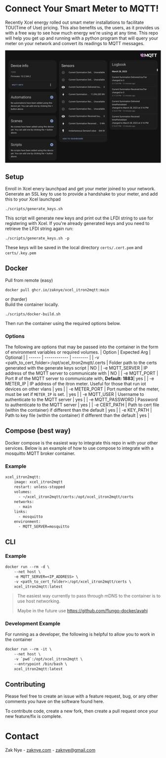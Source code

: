 # Connect Your Smart Meter to MQTT!

Recently Xcel energy rolled out smart meter installations to facilitate TOU(Time of Use) pricing. This also benefits us, the users, as it provides us with a free way to see how much energy we're using at any time. This repo will help you get up and running with a python program that will query your meter on your network and convert its readings to MQTT messages.

![Homeassistant Screenshot](docs/homeassistant_screenshot.png)

## Setup

Enroll in Xcel enery launchpad and get your meter joined to your network.\
Generate an SSL key to use to provide a handshake to your meter, and add this to your Xcel launchpad 
```
./scripts/generate_keys.sh
```
This script will generate new keys and print out the LFDI string to use for registering with Xcel. If you're already generated keys and you need to retrieve the LFDI string again run:
```
./scripts/generate_keys.sh -p
```
These keys will be saved in the local directory `certs/.cert.pem` and `certs/.key.pem`

## Docker
Pull from remote (easy)
```
docker pull ghcr.io/zaknye/xcel_itron2mqtt:main
```
or (harder)\
Build the container locally.
```
./scripts/docker-build.sh
```
Then run the container using the required options below. 
### Options
The following are options that may be passed into the container in the form of environment variables or required volumes.
| Option | Expected Arg | Optional | 
| ------ | ------------ | -------- |
| -v <path_to_cert_folder>:/opt/xcel_itron2mqtt/.certs | Folder path to the certs generated with the generate keys script | NO |
| -e MQTT_SERVER | IP address of the MQTT server to communicate with | NO |
| -e MQTT_PORT | Port # of the MQTT server to communicate with, **Default: 1883**| yes |
| -e METER_IP | IP address of the itron meter. Useful for those that run iot devices on other vlans | yes |
| -e METER_PORT | Port number of the meter, must be set if `METER_IP` is set. | yes |
| -e MQTT_USER | Username to authenticate to the MQTT server | yes |
| -e MQTT_PASSWORD | Password to authenticate to the MQTT server | yes | 
| -e CERT_PATH | Path to cert file (within the container) if different than the default | yes |
| -e KEY_PATH | Path to key file (within the container) if different than the default | yes |
## Compose (best way)
Docker compose is the easiest way to integrate this repo in with your other services. Below is an example of how to use compose to integrate with a mosquitto MQTT broker container.
### Example
```
xcel_itron2mqtt:
    image: xcel_itron2mqtt
    restart: unless-stopped
    volumes:
      - ~/xcel_itron2mqtt/certs:/opt/xcel_itron2mqtt/certs
    networks:
      - main
    links:
      - mosquitto
    environment:
      - MQTT_SERVER=mosquitto
```
## CLI 
### Example
```
docker run --rm -d \
    --net host \
    -e MQTT_SERVER=<IP_ADDRESS> \
    -v <path_to_cert_folder>:/opt/xcel_itron2mqtt/certs \
    xcel_itron2mqtt:latest
```
> The easiest way currently to pass through mDNS to the container is to use host networking.
>
> Maybe in the future use https://github.com/flungo-docker/avahi
### Development Example
For running as a developer, the following is helpful to allow you to work in the container
```
docker run --rm -it \
    --net host \
    -v `pwd`:/opt/xcel_itron2mqtt \
    --entrypoint /bin/bash \
    xcel_itron2mqtt:latest
```
## Contributing

Please feel free to create an issue with a feature request, bug, or any other comments you have on the software found here.

To contribute code, create a new fork, then create a pull request once your new feature/fix is complete.

# Contact
Zak Nye - [zaknye.com](https://zaknye.com) - zaknye@gmail.com